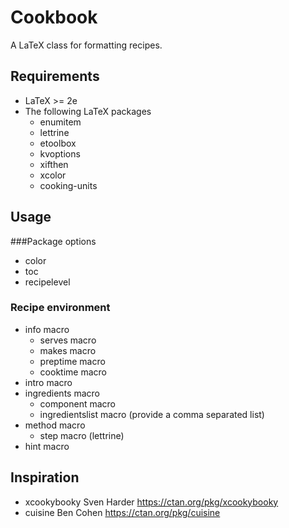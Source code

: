 # Cookbook

A LaTeX class for formatting recipes.

## Requirements

* LaTeX >= 2e
* The following LaTeX packages
  * enumitem
  * lettrine
  * etoolbox
  * kvoptions
  * xifthen
  * xcolor
  * cooking-units

## Usage

###Package options

* color
* toc
* recipelevel

### Recipe environment

* info macro
  * serves macro
  * makes macro
  * preptime macro
  * cooktime macro
* intro macro
* ingredients macro
  * component macro
  * ingredientslist macro (provide a comma separated list)
* method macro
  * step macro (lettrine)
* hint macro

## Inspiration

* xcookybooky Sven Harder https://ctan.org/pkg/xcookybooky
* cuisine Ben Cohen https://ctan.org/pkg/cuisine
